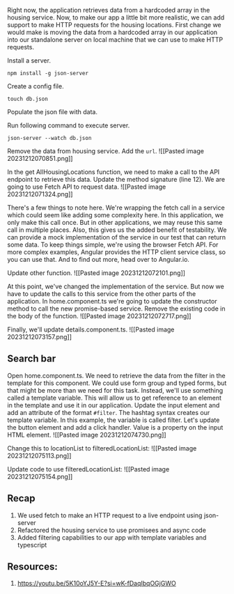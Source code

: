Right now, the application retrieves data from a hardcoded array in the housing service. Now, to make our app a little bit more realistic, we can add support to make HTTP requests for the housing locations. First change we would make is moving the data from a hardcoded array in our application into our standalone server on local machine that we can use to make HTTP requests.

Install a server.
``` Shell
npm install -g json-server
```

Create a config file.
``` Shell
touch db.json
```
Populate the json file with data.

Run following command to execute server.
``` Shell
json-server --watch db.json
```

Remove the data from housing service. Add the `url`.
![[Pasted image 20231212070851.png]]

In the get AllHousingLocations function, we need to make a call to the API endpoint to retrieve this data.
Update the method signature (line 12). We are going to use Fetch API to request data.
![[Pasted image 20231212071324.png]]

There's a few things to note here. We're wrapping the fetch call in a service which could seem like adding some complexity here. In this application, we only make this call once. But in other applications, we may reuse this same call in multiple places. Also, this gives us the added benefit of testability. We can provide a mock implementation of the service in our test that can return some data. To keep things simple, we're using the browser Fetch API. For more complex examples, Angular provides the HTTP client service class, so you can use that. And to find out more, head over to Angular.io.

Update other function.
![[Pasted image 20231212072101.png]]

At this point, we've changed the implementation of the service. But now we have to update the calls to this service from the other parts of the application. In home.component.ts we're going to update the constructor method to call the new promise-based service. Remove the existing code in the body of the function.
![[Pasted image 20231212072717.png]]

Finally, we'll update details.component.ts.
![[Pasted image 20231212073157.png]]

## Search bar
Open home.component.ts. We need to retrieve the data from the filter in the template for this component. We could use form group and typed forms, but that might be more than we need for this task. Instead, we'll use something called a template variable. This will allow us to get reference to an element in the template and use it in our application. Update the input element and add an attribute of the format `#filter`. The hashtag syntax creates our template variable. In this example, the variable is called filter. Let's update the button element and add a click handler. Value is a property on the input HTML element.
![[Pasted image 20231212074730.png]]

Change this to locationList to filteredLocationList:
![[Pasted image 20231212075113.png]]

Update code to use filteredLocationList:
![[Pasted image 20231212075154.png]]

## Recap
1. We used fetch to make an HTTP request to a live endpoint using json-server
2. Refactored the housing service to use promisees and async code
3. Added filtering capabilities to our app with template variables and typescript

## Resources:
1. https://youtu.be/5K10oYJ5Y-E?si=wK-fDaqIbqOGjGWO
